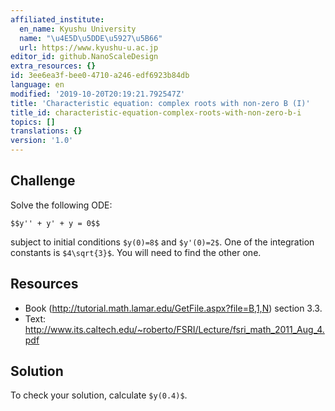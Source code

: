 ```yaml
---
affiliated_institute:
  en_name: Kyushu University
  name: "\u4E5D\u5DDE\u5927\u5B66"
  url: https://www.kyushu-u.ac.jp
editor_id: github.NanoScaleDesign
extra_resources: {}
id: 3ee6ea3f-bee0-4710-a246-edf6923b84db
language: en
modified: '2019-10-20T20:19:21.792547Z'
title: 'Characteristic equation: complex roots with non-zero B (I)'
title_id: characteristic-equation-complex-roots-with-non-zero-b-i
topics: []
translations: {}
version: '1.0'
---
```


## Challenge

Solve the following ODE:

`$$y'' + y' + y = 0$$`

subject to initial conditions `$y(0)=8$` and `$y'(0)=2$`. One of the integration constants is `$4\sqrt{3}$`. You will need to find the other one.

## Resources

- Book (http://tutorial.math.lamar.edu/GetFile.aspx?file=B,1,N) section 3.3.
- Text: http://www.its.caltech.edu/~roberto/FSRI/Lecture/fsri_math_2011_Aug_4.pdf

## Solution

To check your solution, calculate `$y(0.4)$`.
